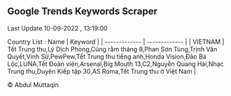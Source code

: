 

## Google Trends Keywords Scraper 
 
Last Update 10-09-2022 , 13:19:00

Country List :
 Name  | Keyword |
| ------------- | ------------- |
| VIETNAM | Tết Trung thu,Lý Dịch Phong,Cúng rằm tháng 8,Phan Sơn Tùng,Trịnh Văn Quyết,Vinh Sử,PewPew,Tết Trung thu tiếng anh,Honda Vision,Đào Bá Lộc,LUNA,Tết Đoàn viên,Arsenal,Big Mouth 13,C2,Nguyễn Quang Hải,Nhạc Trung thu,Duyên Kiếp tập 30,AS Roma,Tết Trung thu ở Việt Nam |



© Abdul Muttaqin 
